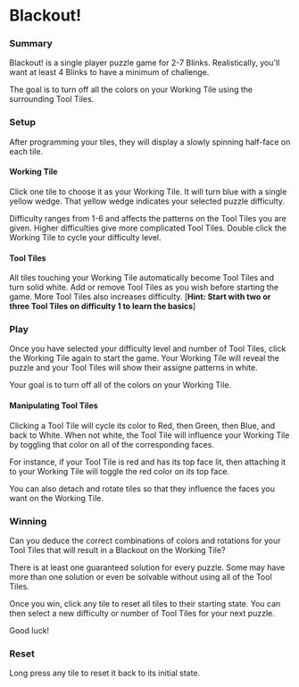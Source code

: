 # Blackout!
### Summary
Blackout! is a single player puzzle game for 2-7 Blinks. Realistically, you'll want at least 4 Blinks to have a minimum of challenge.

The goal is to turn off all the colors on your Working Tile using the surrounding Tool Tiles.

### Setup
After programming your tiles, they will display a slowly spinning half-face on each tile.

#### Working Tile
Click one tile to choose it as your Working Tile. It will turn blue with a single yellow wedge. That yellow wedge indicates your selected puzzle difficulty.

Difficulty ranges from 1-6 and affects the patterns on the Tool Tiles you are given. Higher difficulties give more complicated Tool Tiles. Double click the Working Tile to cycle your difficulty level.

#### Tool Tiles
All tiles touching your Working Tile automatically become Tool Tiles and turn solid white. Add or remove Tool Tiles as you wish before starting the game. More Tool Tiles also increases difficulty. [**Hint: Start with two or three Tool Tiles on difficulty 1 to learn the basics**]

### Play
Once you have selected your difficulty level and number of Tool Tiles, click the Working Tile again to start the game. Your Working Tile will reveal the puzzle and your Tool Tiles will show their assigne patterns in white.

Your goal is to turn off all of the colors on your Working Tile.

#### Manipulating Tool Tiles
Clicking a Tool Tile will cycle its color to Red, then Green, then Blue, and back to White. When not white, the Tool Tile will influence your Working Tile by toggling that color on all of the corresponding faces.

For instance, if your Tool Tile is red and has its top face lit, then attaching it to your Working Tile will toggle the red color on *its* top face.

You can also detach and rotate tiles so that they influence the faces you want on the Working Tile.

### Winning

Can you deduce the correct combinations of colors and rotations for your Tool Tiles that will result in a Blackout on the Working Tile?

There is at least one guaranteed solution for every puzzle. Some may have more than one solution or even be solvable without using all of the Tool Tiles.

Once you win, click any tile to reset all tiles to their starting state. You can then select a new difficulty or number of Tool Tiles for your next puzzle.

Good luck!

### Reset

Long press any tile to reset it back to its initial state.
